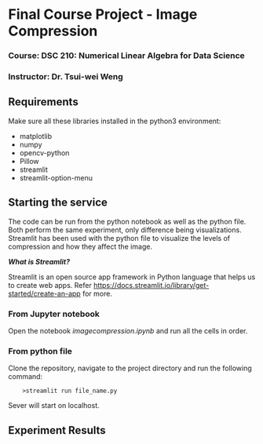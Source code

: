 # Final Course Project - Image Compression 
### Course: DSC 210: Numerical Linear Algebra for Data Science
### Instructor: Dr. Tsui-wei Weng

## Requirements
Make sure all these libraries installed in the python3 environment:
- matplotlib
- numpy
- opencv-python
- Pillow
- streamlit
- streamlit-option-menu

## Starting the service
The code can be run from the python notebook as well as the python file. Both perform the same experiment, only difference being visualizations.
Streamlit has been used with the python file to visualize the levels of compression and how they affect the image.

***What is Streamlit?***

Streamlit is an open source app framework in Python language that helps us to create web apps. Refer https://docs.streamlit.io/library/get-started/create-an-app for more.

### From Jupyter notebook
Open the notebook *imagecompression.ipynb* and run all the cells in order.

### From python file
Clone the repository, navigate to the project directory and run the following command:

        >streamlit run file_name.py


Sever will start on localhost.

## Experiment Results



